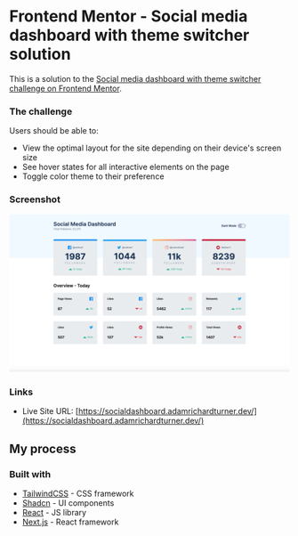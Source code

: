 # Frontend Mentor - Social media dashboard with theme switcher solution

This is a solution to the [Social media dashboard with theme switcher challenge on Frontend Mentor](https://www.frontendmentor.io/challenges/social-media-dashboard-with-theme-switcher-6oY8ozp_H).

### The challenge

Users should be able to:

- View the optimal layout for the site depending on their device's screen size
- See hover states for all interactive elements on the page
- Toggle color theme to their preference

### Screenshot

![](./screenshot.png)

### Links

- Live Site URL: [https://socialdashboard.adamrichardturner.dev/](https://socialdashboard.adamrichardturner.dev/)

## My process

### Built with

- [TailwindCSS](https://tailwindcss.com/) - CSS framework
- [Shadcn](https://shadcn.com/) - UI components
- [React](https://reactjs.org/) - JS library
- [Next.js](https://nextjs.org/) - React framework
